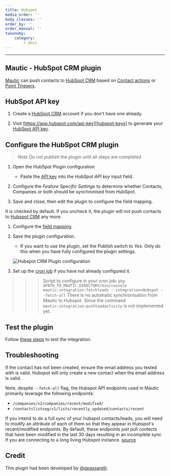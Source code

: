```yaml
---
title: Hubspot
media_order: ''
body_classes: ''
order_by: ''
order_manual: ''
taxonomy:
    category:
        - docs
---
```


-------------------

## Mautic - HubSpot CRM plugin

[Mautic][mautic] can push contacts to [HubSpot CRM][Hubspot-crm] based on [Contact actions][testing] or [Point Triggers][points].

## HubSpot API key

1. Create a [HubSpot CRM][Hubspot-crm] account if you don't have one already.

1. Visit [https://app.hubspot.com/api-key][hubspot-keys] to generate your [HubSpot API key][hubspot-keys].

## Configure the HubSpot CRM plugin
>   *Note* Do not publish the plugin until all steps are completed

1. Open the HubSpot Plugin configuration

   - Paste the [API key][hubspot-keys] into the *HubSpot API key* input field.

1. Configure the _Feature Specific Settings_ to determine whether Contacts, Companies or both should be synchronised from HubSpot.

1. Save and close, then edit the plugin to configure the field mapping.

It is checked by default. If you uncheck it, the plugin will not push contacts to [Hubspot CRM][Hubspot-crm] any more.

1. Configure the [field mapping][field-mapping].

1. Save the plugin configuration.

   - If you want to use the plugin, set the *Publish* switch to *Yes*. Only do this when you have fully configured the plugin settings.

    ![Hubspot CRM Plugin configuration](plugins-hubspot-crm-configuration.png "HubSpot CRM Plugin configuration")

1. Set up the [cron job][cron-job] if you have not already configured it.

>>> Script to configure in your cron job: `php $PATH_TO_MAUTIC_DIRECTORY/bin/console mautic:integration:fetchleads --integration=Hubspot --fetch-all`
>>> There is no automatic synchronisation from Mautic to Hubspot. Since the command `mautic:integration:pushleadactivity` is not implemented yet.

## Test the plugin

Follow [these steps][testing] to test the integration.

## Troubleshooting

If the contact has not been created, ensure the email address you tested with is valid. Hubspot will only create a new contact when the email address is valid.

Note, despite `--fetch-all` flag, the Hubspot API endpoints used in Mautic primarily leverage the following endpoints:

- `/companies/v2/companies/recent/modified/`
- `/contactslistseg/v1/lists/recently_updated/contacts/recent`

If you intend to do a full sync of your hubspot contacts/leads, you will need to modify an attribute of each of them so that they appear in Hubspot's recent/modified endpoints. By default, these endpoints just pull contects that have been modified in the last 30 days resulting in an incomplete sync if you are connecting to a long living Hubspot instance. [source][hubspot-endpoint-docs]

## Credit

This plugin had been developed by [@gpassarelli].

[mautic]: <https://mautic.org>
[Hubspot-crm]: <https://www.hubspot.com/crm>
[testing]: </plugins/plugin-resources/testing-integrations>
[points]: </points>
[hubspot-keys]: <https://app.hubspot.com/hapikey>
[field-mapping]: </plugins/plugin-resources/field-mapping>
[cron-job]: </setup/cron-jobs>
[hubspot-endpoint-docs]:<https://legacydocs.hubspot.com/docs/methods/companies/get_companies_modified>
[@gpassarelli]: <https://github.com/gpassarelli>
